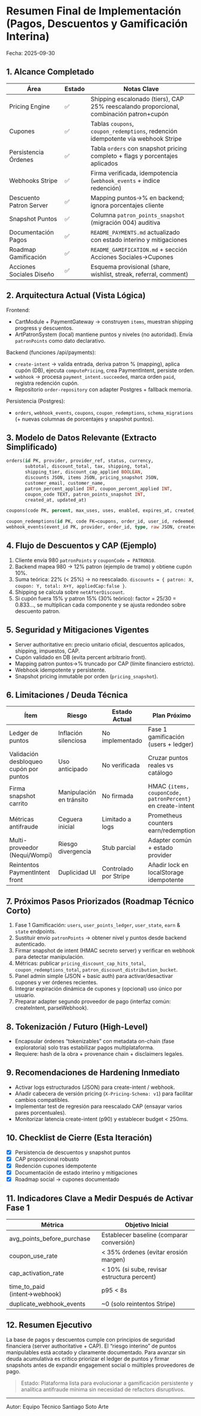 # Resumen Final de Implementación (Pagos, Descuentos y Gamificación Interina)

Fecha: 2025-09-30

## 1. Alcance Completado

| Área | Estado | Notas Clave |
|------|--------|-------------|
| Pricing Engine | ✅ | Shipping escalonado (tiers), CAP 25% reescalando proporcional, combinación patron+cupón |
| Cupones | ✅ | Tablas `coupons`, `coupon_redemptions`, redención idempotente vía webhook Stripe |
| Persistencia Órdenes | ✅ | Tabla `orders` con snapshot pricing completo + flags y porcentajes aplicados |
| Webhooks Stripe | ✅ | Firma verificada, idempotencia (`webhook_events` + índice redención) |
| Descuento Patron Server | ✅ | Mapping puntos→% en backend; ignora porcentajes cliente |
| Snapshot Puntos | ✅ | Columna `patron_points_snapshot` (migración 004) auditiva |
| Documentación Pagos | ✅ | `README_PAYMENTS.md` actualizado con estado interino y mitigaciones |
| Roadmap Gamificación | ✅ | `README_GAMIFICATION.md` + sección Acciones Sociales→Cupones |
| Acciones Sociales Diseño | ✅ | Esquema provisional (share, wishlist, streak, referral, comment) |

## 2. Arquitectura Actual (Vista Lógica)

Frontend:

- CartModule + PaymentGateway → construyen `items`, muestran shipping progress y descuentos.
- ArtPatronSystem (local) mantiene puntos y niveles (no autoridad). Envía `patronPoints` como dato declarativo.

Backend (funciones /api/payments):

- `create-intent` → valida entrada, deriva patron % (mapping), aplica cupón (DB), ejecuta `computePricing`, crea PaymentIntent, persiste orden.
- `webhook` → procesa `payment_intent.succeeded`, marca orden `paid`, registra redención cupón.
- Repositorio `order-repository` con adapter Postgres + fallback memoria.

Persistencia (Postgres):

- `orders`, `webhook_events`, `coupons`, `coupon_redemptions`, `schema_migrations` (+ nuevas columnas de porcentajes y snapshot puntos).

## 3. Modelo de Datos Relevante (Extracto Simplificado)

```sql
orders(id PK, provider, provider_ref, status, currency,
       subtotal, discount_total, tax, shipping, total,
       shipping_tier, discount_cap_applied BOOLEAN,
       discounts JSON, items JSON, pricing_snapshot JSON,
       customer_email, customer_name,
       patron_percent_applied INT, coupon_percent_applied INT,
       coupon_code TEXT, patron_points_snapshot INT,
       created_at, updated_at)

coupons(code PK, percent, max_uses, uses, enabled, expires_at, created_at)

coupon_redemptions(id PK, code FK→coupons, order_id, user_id, redeemed_at)
webhook_events(event_id PK, provider, order_id, type, raw JSON, created_at)
```

## 4. Flujo de Descuentos y CAP (Ejemplo)

1. Cliente envía 980 `patronPoints` y `couponCode = PATRON10`.
2. Backend mapea 980 → 12% patron (ejemplo de tramo) y obtiene cupón 10%.
3. Suma teórica: 22% (< 25%) → no reescalado. `discounts = { patron: X, coupon: Y, total: X+Y, appliedCap:false }`.
4. Shipping se calcula sobre `netAfterDiscount`.
5. Si cupón fuera 15% y patron 15% (30% teórico): factor = 25/30 = 0.833..., se multiplican cada componente y se ajusta redondeo sobre descuento patron.

## 5. Seguridad y Mitigaciones Vigentes

- Server authoritative en: precio unitario oficial, descuentos aplicados, shipping, impuestos, CAP.
- Cupón validado en DB (evita percent arbitrario front).
- Mapping patron puntos→% truncado por CAP (límite financiero estricto).
- Webhook idempotente y persistente.
- Snapshot pricing inmutable por orden (`pricing_snapshot`).

## 6. Limitaciones / Deuda Técnica

| Ítem | Riesgo | Estado Actual | Plan Próximo |
|------|--------|---------------|--------------|
| Ledger de puntos | Inflación silenciosa | No implementado | Fase 1 gamificación (users + ledger) |
| Validación desbloqueo cupón por puntos | Uso anticipado | No verificada | Cruzar puntos reales vs catálogo |
| Firma snapshot carrito | Manipulación en tránsito | No firmada | HMAC `{items, couponCode, patronPercent}` en create-intent |
| Métricas antifraude | Ceguera inicial | Limitado a logs | Prometheus counters earn/redemption |
| Multi-proveedor (Nequi/Wompi) | Riesgo divergencia | Stub parcial | Adapter común + estado provider |
| Reintentos PaymentIntent front | Duplicidad UI | Controlado por Stripe | Añadir lock en localStorage idempotente |

## 7. Próximos Pasos Priorizados (Roadmap Técnico Corto)

1. Fase 1 Gamificación: `users`, `user_points_ledger`, `user_state`, `earn` & `state` endpoints.
2. Sustituir envío `patronPoints` → obtener nivel y puntos desde backend autenticado.
3. Firmar snapshot de intent (HMAC secreto server) y verificar en webhook para detectar manipulación.
4. Métricas: publicar `pricing_discount_cap_hits_total`, `coupon_redemptions_total`, `patron_discount_distribution_bucket`.
5. Panel admin simple (JSON + basic auth) para activar/desactivar cupones y ver órdenes recientes.
6. Integrar expiración dinámica de cupones y (opcional) uso único por usuario.
7. Preparar adapter segundo proveedor de pago (interfaz común: createIntent, parseWebhook).

## 8. Tokenización / Futuro (High-Level)

- Encapsular órdenes “tokenizables” con metadata on-chain (fase exploratoria) solo tras estabilizar pagos multiplataforma.
- Requiere: hash de la obra + provenance chain + disclaimers legales.

## 9. Recomendaciones de Hardening Inmediato

- Activar logs estructurados (JSON) para create-intent / webhook.
- Añadir cabecera de versión pricing (`X-Pricing-Schema: v1`) para facilitar cambios compatibles.
- Implementar test de regresión para reescalado CAP (ensayar varios pares porcentuales).
- Monitorizar latencia create-intent (p90) y establecer budget < 250ms.

## 10. Checklist de Cierre (Esta Iteración)

- [x] Persistencia de descuentos y snapshot puntos
- [x] CAP proporcional robusto
- [x] Redención cupones idempotente
- [x] Documentación de estado interino y mitigaciones
- [x] Roadmap social → cupones documentado

## 11. Indicadores Clave a Medir Después de Activar Fase 1

| Métrica | Objetivo Inicial |
|---------|------------------|
| avg_points_before_purchase | Establecer baseline (comparar conversión) |
| coupon_use_rate | < 35% órdenes (evitar erosión margen) |
| cap_activation_rate | < 10% (si sube, revisar estructura percent) |
| time_to_paid (intent→webhook) | p95 < 8s |
| duplicate_webhook_events | ~0 (solo reintentos Stripe) |

## 12. Resumen Ejecutivo

La base de pagos y descuentos cumple con principios de seguridad financiera (server authoritative + CAP). El “riesgo interino” de puntos manipulables está acotado y claramente documentado. Para avanzar sin deuda acumulativa es crítico priorizar el ledger de puntos y firmar snapshots antes de expandir engagement social o múltiples proveedores de pago.

> Estado: Plataforma lista para evolucionar a gamificación persistente y analítica antifraude mínima sin necesidad de refactors disruptivos.

---
Autor: Equipo Técnico Santiago Soto Arte
